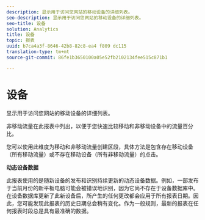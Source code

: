 ```yaml
---
description: 显示用于访问您网站的移动设备的详细列表。
seo-description: 显示用于访问您网站的移动设备的详细列表。
seo-title: 设备
solution: Analytics
title: 设备
topic: 报表
uuid: b7ca4a3f-8646-42b8-82c8-ea4 f809 dc115
translation-type: tm+mt
source-git-commit: 86fe1b3650100a05e52fb2102134fee515c871b1

---
```



# 设备

显示用于访问您网站的移动设备的详细列表。

非移动流量在此报表中列出，以便于您快速比较移动和非移动设备中的流量百分比。

您可以使用此维度为移动和非移动流量创建区段，具体方法是包含存在移动设备（所有移动流量）或不存在移动设备（所有非移动流量）的点击。

**动态设备数据**

此报表使用的是随新设备的发布和识别持续更新的动态设备数据。例如，一部发布于当前月份的新平板电脑可能会被错误地识别，因为它尚不存在于设备数据库中。在设备数据库更新了此新设备后，所产生的任何更改都会应用于所有报表日期。因此，您可能发现此报表的历史日期总会稍有变化。作为一般规则，最新的报表在任何报表时段总是具有最准确的数据。
